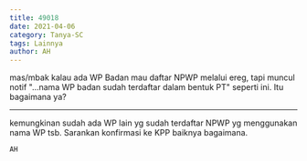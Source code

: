 ```yaml
---
title: 49018
date: 2021-04-06
category: Tanya-SC
tags: Lainnya
author: AH
---
```


mas/mbak kalau ada WP Badan mau daftar NPWP melalui ereg, tapi muncul notif "...nama WP badan sudah terdaftar dalam bentuk PT" seperti ini. Itu bagaimana ya?

---

kemungkinan sudah ada WP lain yg sudah terdaftar NPWP yg menggunakan nama WP tsb. Sarankan konfirmasi ke KPP baiknya bagaimana.

`AH`

